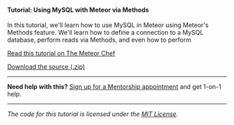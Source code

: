 #### Tutorial: Using MySQL with Meteor via Methods

In this tutorial, we'll learn how to use MySQL in Meteor using Meteor's Methods feature. We'll learn how to define a connection to a MySQL database, perform reads via Methods, and even how to perform

[Read this tutorial on The Meteor Chef](https://themeteorchef.com/tutorials/using-mysql-with-meteor-via-methods)  

[Download the source (.zip)](https://github.com/themeteorchef/using-mysql-with-meteor-via-methods/archive/master.zip)

---

**Need help with this?** [Sign up for a Mentorship appointment](https://themeteorchef.com/mentorship?readme=using-mysql-with-meteor-via-methods) and get 1-on-1 help.

---

_The code for this tutorial is licensed under the [MIT License](http://opensource.org/licenses/MIT)_.
